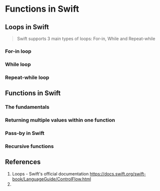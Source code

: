 # Functions in Swift

## Loops in Swift
> Swift supports 3 main types of loops: For-in, While and Repeat-while

### For-in loop
### While loop
### Repeat-while loop

## Functions in Swift

### The fundamentals

### Returning multiple values within one function

### Pass-by in Swift

### Recursive functions

## References
1. Loops - Swift's official documentation https://docs.swift.org/swift-book/LanguageGuide/ControlFlow.html
2. 
